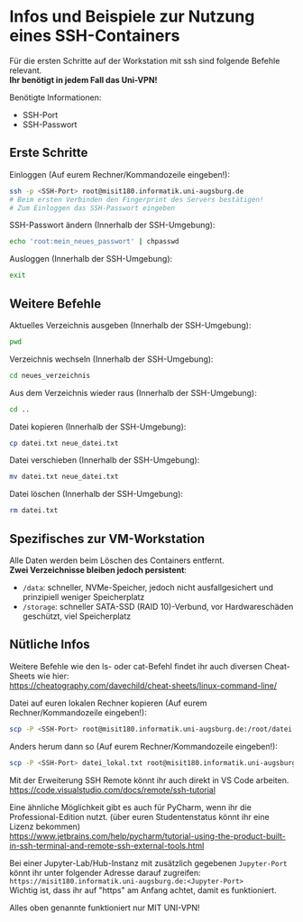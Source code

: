 # Infos und Beispiele zur Nutzung eines SSH-Containers

Für die ersten Schritte auf der Workstation mit ssh sind folgende Befehle relevant.  
**Ihr benötigt in jedem Fall das Uni-VPN!**

Benötigte Informationen:
- SSH-Port
- SSH-Passwort

## Erste Schritte

Einloggen (Auf eurem Rechner/Kommandozeile eingeben!):
```bash
ssh -p <SSH-Port> root@misit180.informatik.uni-augsburg.de
# Beim ersten Verbinden den Fingerprint des Servers bestätigen!
# Zum Einloggen das SSH-Passwort eingeben
```

SSH-Passwort ändern (Innerhalb der SSH-Umgebung): 
```bash
echo 'root:mein_neues_passwort' | chpasswd
```

Ausloggen (Innerhalb der SSH-Umgebung):
```bash
exit
```

## Weitere Befehle

Aktuelles Verzeichnis ausgeben (Innerhalb der SSH-Umgebung):
```bash
pwd
```

Verzeichnis wechseln (Innerhalb der SSH-Umgebung):
```bash
cd neues_verzeichnis
```

Aus dem Verzeichnis wieder raus (Innerhalb der SSH-Umgebung):
```bash
cd ..
```

Datei kopieren (Innerhalb der SSH-Umgebung):
```bash
cp datei.txt neue_datei.txt
```

Datei verschieben (Innerhalb der SSH-Umgebung):
```bash
mv datei.txt neue_datei.txt
```

Datei löschen (Innerhalb der SSH-Umgebung):
```bash
rm datei.txt
```

## Spezifisches zur VM-Workstation

Alle Daten werden beim Löschen des Containers entfernt.  
**Zwei Verzeichnisse bleiben jedoch persistent**:
- `/data`: schneller, NVMe-Speicher, jedoch nicht ausfallgesichert und prinzipiell weniger Speicherplatz
- `/storage`: schneller SATA-SSD (RAID 10)-Verbund, vor Hardwareschäden geschützt, viel Speicherplatz


## Nütliche Infos

Weitere Befehle wie den ls- oder cat-Befehl findet ihr auch diversen Cheat-Sheets wie hier:  
https://cheatography.com/davechild/cheat-sheets/linux-command-line/

Datei auf euren lokalen Rechner kopieren (Auf eurem Rechner/Kommandozeile eingeben!):
```bash
scp -P <SSH-Port> root@misit180.informatik.uni-augsburg.de:/root/datei.txt datei_lokal.txt
```

Anders herum dann so (Auf eurem Rechner/Kommandozeile eingeben!):
```bash
scp -P <SSH-Port> datei_lokal.txt root@misit180.informatik.uni-augsburg.de:/root/datei.txt
```

Mit der Erweiterung SSH Remote könnt ihr auch direkt in VS Code arbeiten.  
https://code.visualstudio.com/docs/remote/ssh-tutorial

Eine ähnliche Möglichkeit gibt es auch für PyCharm, wenn ihr die Professional-Edition nutzt. (über euren Studentenstatus könnt ihr eine Lizenz bekommen)  
https://www.jetbrains.com/help/pycharm/tutorial-using-the-product-built-in-ssh-terminal-and-remote-ssh-external-tools.html

Bei einer Jupyter-Lab/Hub-Instanz mit zusätzlich gegebenen `Jupyter-Port` könnt ihr unter folgender Adresse darauf zugreifen:  
`https://misit180.informatik.uni-augsburg.de:<Jupyter-Port>`  
Wichtig ist, dass ihr auf "https" am Anfang achtet, damit es funktioniert.

Alles oben genannte funktioniert nur MIT UNI-VPN!
